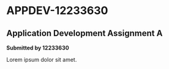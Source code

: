 # APPDEV-12233630
## Application Development Assignment A
**Submitted by 12233630**

Lorem ipsum dolor sit amet.
